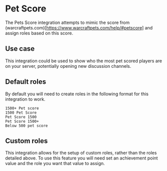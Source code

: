 # Pet Score

The Pets Score integration attempts to mimic the score from (warcraftpets.com)[https://www.warcraftpets.com/help/#petscore] and assign roles based on this score.

## Use case

This integration could be used to show who the most pet scored players are on your server, potentially opening new discussion channels.
## Default roles

By default you will need to create roles in the following format for this integration to work.
```
1500+ Pet score
1500 Pet Score
Pet Score 1500
Pet Score 1500+
Below 500 pet score
```
## Custom roles

This integration allows for the setup of custom roles, rather than the roles detailed above. To use this feature you will need set an achievement point value and the role you want that value to assign.
